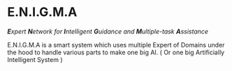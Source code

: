 # E.N.I.G.M.A

_**E**xpert **N**etwork for **I**ntelligent **G**uidance and **M**ultiple-task **A**ssistance_

E.N.I.G.M.A is a smart system which uses multiple Expert of Domains under the hood to handle various parts to make one big AI. ( Or one big Artificially Intelligent System )
